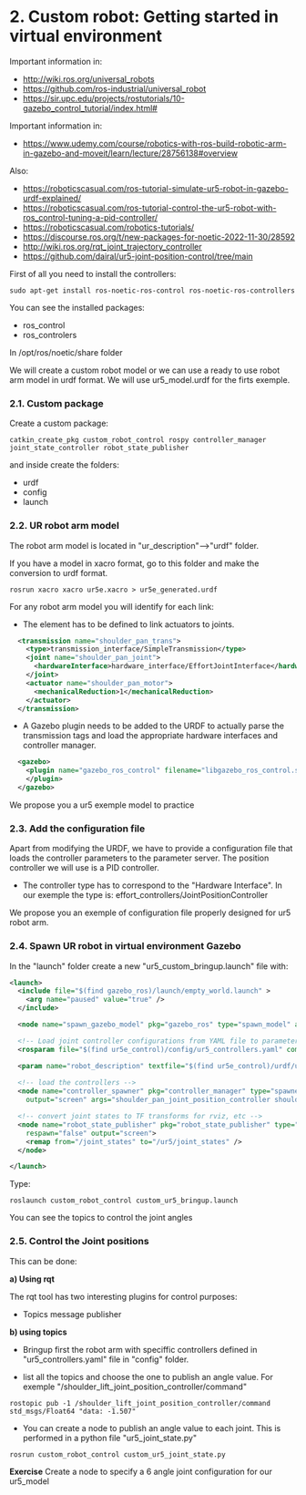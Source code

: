 # **2. Custom robot: Getting started in virtual environment**

Important information in:

- http://wiki.ros.org/universal_robots
- https://github.com/ros-industrial/universal_robot
- https://sir.upc.edu/projects/rostutorials/10-gazebo_control_tutorial/index.html#

Important information in:

- https://www.udemy.com/course/robotics-with-ros-build-robotic-arm-in-gazebo-and-moveit/learn/lecture/28756138#overview

Also:
- https://roboticscasual.com/ros-tutorial-simulate-ur5-robot-in-gazebo-urdf-explained/
- https://roboticscasual.com/ros-tutorial-control-the-ur5-robot-with-ros_control-tuning-a-pid-controller/
- https://roboticscasual.com/robotics-tutorials/
- https://discourse.ros.org/t/new-packages-for-noetic-2022-11-30/28592
- http://wiki.ros.org/rqt_joint_trajectory_controller
- https://github.com/dairal/ur5-joint-position-control/tree/main

First of all you need to install the controllers:
```shell
sudo apt-get install ros-noetic-ros-control ros-noetic-ros-controllers
```
You can see the installed packages:
- ros_control
- ros_controlers

In /opt/ros/noetic/share folder

We will create a custom robot model or we can use a ready to use robot arm model in urdf format. We will use ur5_model.urdf for the firts exemple.

### **2.1. Custom package**

Create a custom package:
```shell
catkin_create_pkg custom_robot_control rospy controller_manager joint_state_controller robot_state_publisher
```
and inside create the folders:
- urdf
- config
- launch

### **2.2. UR robot arm model**

The robot arm model is located in "ur_description"-->"urdf" folder. 

If you have a model in xacro format, go to this folder and make the conversion to urdf format.

```shell
rosrun xacro xacro ur5e.xacro > ur5e_generated.urdf
```
For any robot arm model you will identify for each link:
- The <transmission> element has to be defined to link actuators to joints. 
```xml
  <transmission name="shoulder_pan_trans">
    <type>transmission_interface/SimpleTransmission</type>
    <joint name="shoulder_pan_joint">
      <hardwareInterface>hardware_interface/EffortJointInterface</hardwareInterface>
    </joint>
    <actuator name="shoulder_pan_motor">
      <mechanicalReduction>1</mechanicalReduction>
    </actuator>
  </transmission>
```
- A Gazebo plugin needs to be added to the URDF to actually parse the transmission tags and load the appropriate hardware interfaces and controller manager.
```xml
  <gazebo>
    <plugin name="gazebo_ros_control" filename="libgazebo_ros_control.so">
    </plugin>
  </gazebo>
```
We propose you a ur5 exemple model to practice

### **2.3. Add the configuration file**
Apart from modifying the URDF, we have to provide a configuration file that loads the controller parameters to the parameter server. The position controller we will use is a PID controller.
- The controller type has to correspond to the "Hardware Interface". In our exemple the type is: effort_controllers/JointPositionController

We propose you an exemple of configuration file properly designed for ur5 robot arm.

### **2.4. Spawn UR robot in virtual environment Gazebo**
In the "launch" folder create a new "ur5_custom_bringup.launch" file with:
```xml
<launch>
  <include file="$(find gazebo_ros)/launch/empty_world.launch" >
    <arg name="paused" value="true" />
  </include>

  <node name="spawn_gazebo_model" pkg="gazebo_ros" type="spawn_model" args="-file $(find ur5e_control)/urdf/ur5_model.urdf -urdf -x 0 -y 0 -z 0.1 -model ur5 -J shoulder_lift_joint -0.5 -J elbow_joint 0.5" />

  <!-- Load joint controller configurations from YAML file to parameter server -->
  <rosparam file="$(find ur5e_control)/config/ur5_controllers.yaml" command="load"/>

  <param name="robot_description" textfile="$(find ur5e_control)/urdf/ur5_model_.urdf"/>
  
  <!-- load the controllers -->
  <node name="controller_spawner" pkg="controller_manager" type="spawner" respawn="false"
    output="screen" args="shoulder_pan_joint_position_controller shoulder_lift_joint_position_controller elbow_joint_position_controller wrist_1_joint_position_controller wrist_2_joint_position_controller wrist_3_joint_position_controller joint_state_controller"/>

  <!-- convert joint states to TF transforms for rviz, etc -->
  <node name="robot_state_publisher" pkg="robot_state_publisher" type="robot_state_publisher"
    respawn="false" output="screen">
    <remap from="/joint_states" to="/ur5/joint_states" />
  </node>

</launch>
```
Type:
```shell
roslaunch custom_robot_control custom_ur5_bringup.launch
```

You can see the topics to control the joint angles

### **2.5. Control the Joint positions**

This can be done:

**a) Using rqt**

The rqt tool has two interesting plugins for control purposes:

- Topics message publisher


**b) using topics**

- Bringup first the robot arm with speciffic controllers defined in "ur5_controllers.yaml" file in "config" folder. 

- list all the topics and choose the one to publish an angle value. For exemple "/shoulder_lift_joint_position_controller/command"
```shell
rostopic pub -1 /shoulder_lift_joint_position_controller/command std_msgs/Float64 "data: -1.507"
```
- You can create a node to publish an angle value to each joint. This is performed in a python file "ur5_joint_state.py"
```shell
rosrun custom_robot_control custom_ur5_joint_state.py
```

**Exercise**
Create a node to specify a 6 angle joint configuration for our ur5_model 

